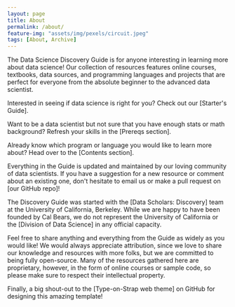 ```yaml
---
layout: page
title: About
permalink: /about/
feature-img: "assets/img/pexels/circuit.jpeg"
tags: [About, Archive]
---
```


The Data Science Discovery Guide is for anyone interesting in learning more about data science! Our collection of resources features online courses, textbooks, data sources, and programming languages and projects that are perfect for everyone from the absolute beginner to the advanced data scientist. 

Interested in seeing if data science is right for you? Check out our [Starter's Guide].

Want to be a data scientist but not sure that you have enough stats or math background? Refresh your skills in the [Prereqs section].

Already know which program or language you would like to learn more about? Head over to the [Contents section].

Everything in the Guide is updated and maintained by our loving community of data scientists. If you have a suggestion for a new resource or comment about an existing one, don't hesitate to email us or make a pull request on [our GitHub repo]!
 
The Discovery Guide was started with the [Data Scholars: Discovery] team at the University of California, Berkeley. While we are happy to have been founded by Cal Bears, we do not represent the University of California or the [Division of Data Science] in any official capacity.
 
Feel free to share anything and everything from the Guide as widely as you would like! We would always appreciate attribution, since we love to share our knowledge and resources with more folks, but we are committed to being fully open-source. Many of the resources gathered here are proprietary, however, in the form of online courses or sample code, so please make sure to respect their intellectual property.
 
Finally, a big shout-out to the [Type-on-Strap web theme] on GitHub for designing this amazing template! 
